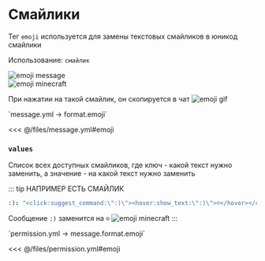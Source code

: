 # Смайлики

Тег `emoji` используется для замены текстовых смайликов в юникод смайлики

Использование: `смайлик`

![emoji message](/emojimessage.png)  
![emoji minecraft](/emojiminecraft.png)  

При нажатии на такой смайлик, он скопируется в чат
![emoji gif](/emoji.gif)

[//]: # (message.yml)
<!--@include: @/parts/words.md#setting-->
<!--@include: @/parts/words.md#path--> `message.yml → format.emoji`

<!--@include: @/parts/words.md#default-->
<<< @/files/message.yml#emoji

<!--@include: @/parts/enable.md-->

### `values`

Список всех доступных смайликов, где ключ - какой текст нужно заменить, а значение - на какой текст нужно заменить

::: tip НАПРИМЕР ЕСТЬ СМАЙЛИК
```yaml
:): "<click:suggest_command:\":)\"><hover:show_text:\":)\">☺</hover></click>"
```

Сообщение `:)` заменится на `☺`
![emoji minecraft](/emojiminecraft.png)
:::

[//]: # (permission.yml)
<!--@include: @/parts/words.md#permission-->
<!--@include: @/parts/words.md#path--> `permission.yml → message.format.emoji`

<!--@include: @/parts/words.md#default-->
<<< @/files/permission.yml#emoji

<!--@include: @/parts/permission/permissionTier3.md-->